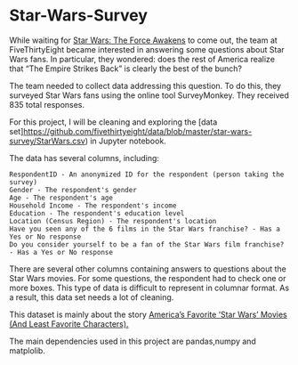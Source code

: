 # Star-Wars-Survey

While waiting for [Star Wars: The Force Awakens](https://en.wikipedia.org/wiki/Star_Wars:_The_Force_Awakens) to come out, the team at FiveThirtyEight became interested in answering some questions about Star Wars fans. In particular, they wondered: does the rest of America realize that “The Empire Strikes Back” is clearly the best of the bunch?

The team needed to collect data addressing this question. To do this, they surveyed Star Wars fans using the online tool SurveyMonkey. They received 835 total responses.

For this project, I will be cleaning and exploring the [data set]https://github.com/fivethirtyeight/data/blob/master/star-wars-survey/StarWars.csv) in Jupyter notebook.

The data has several columns, including:

    RespondentID - An anonymized ID for the respondent (person taking the survey)
    Gender - The respondent's gender
    Age - The respondent's age
    Household Income - The respondent's income
    Education - The respondent's education level
    Location (Census Region) - The respondent's location
    Have you seen any of the 6 films in the Star Wars franchise? - Has a Yes or No response
    Do you consider yourself to be a fan of the Star Wars film franchise? - Has a Yes or No response

There are several other columns containing answers to questions about the Star Wars movies. For some questions, the respondent had to check one or more boxes. This type of data is difficult to represent in columnar format. As a result, this data set needs a lot of cleaning.

This dataset is mainly about the story [America’s Favorite ‘Star Wars’ Movies (And Least Favorite Characters).](https://fivethirtyeight.com/features/americas-favorite-star-wars-movies-and-least-favorite-characters/)

The main dependencies used in this project are pandas,numpy and matplolib.

